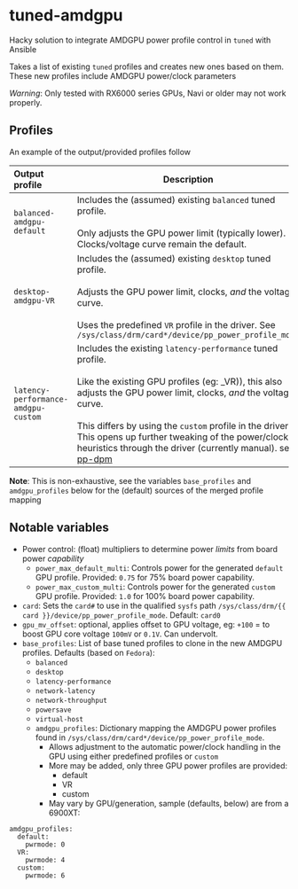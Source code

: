 # tuned-amdgpu

Hacky solution to integrate AMDGPU power profile control in `tuned` with Ansible

Takes a list of existing `tuned` profiles and creates new ones based on them.  These new profiles include AMDGPU power/clock parameters

_Warning_: Only tested with RX6000 series GPUs, Navi or older may not work properly.

## Profiles

An example of the output/provided profiles follow

| Output profile | Description |
|:---|---|
| `balanced-amdgpu-default` | Includes the (assumed) existing `balanced` tuned profile.<br/><br/>Only adjusts the GPU power limit (typically lower).  Clocks/voltage curve remain the default. |
| `desktop-amdgpu-VR` | Includes the (assumed) existing `desktop` tuned profile.<br/><br/>Adjusts the GPU power limit, clocks, _and_ the voltage curve.<br/><br/>Uses the predefined `VR` profile in the driver.  See `/sys/class/drm/card*/device/pp_power_profile_mode` |
| `latency-performance-amdgpu-custom` | Includes the existing `latency-performance` tuned profile.<br/><br/>Like the existing GPU profiles (eg: _VR)), this also adjusts the GPU power limit, clocks, _and_ the voltage curve.<br/><br/>This differs by using the `custom` profile in the driver.  This opens up further tweaking of the power/clock heuristics through the driver (currently manual).  see: [pp-dpm](https://docs.kernel.org/gpu/amdgpu/thermal.html#pp-dpm) |

**Note**: This is non-exhaustive, see the variables `base_profiles` and `amdgpu_profiles` below for the (default) sources of the merged profile mapping

## Notable variables
 - Power control: (float) multipliers to determine power _limits_ from board power _capability_
   - `power_max_default_multi`: Controls power for the generated `default` GPU profile.  Provided: `0.75` for 75% board power capability.
   - `power_max_custom_multi`: Controls power for the generated `custom` GPU profile.  Provided: `1.0` for 100% board power capability.
 - `card`: Sets the `card#` to use in the qualified `sysfs` path `/sys/class/drm/{{ card }}/device/pp_power_profile_mode`.  Default: `card0`
 - `gpu_mv_offset`: optional, applies offset to GPU voltage, eg: `+100` = to boost GPU core voltage `100mV` or `0.1V`. Can undervolt.
 - `base_profiles`: List of base tuned profiles to clone in the new AMDGPU profiles.  Defaults (based on `Fedora`):
   - `balanced`
   - `desktop`
   - `latency-performance`
   - `network-latency`
   - `network-throughput`
   - `powersave`
   - `virtual-host`
   - `amdgpu_profiles`: Dictionary mapping the AMDGPU power profiles found in `/sys/class/drm/card*/device/pp_power_profile_mode`.
       - Allows adjustment to the automatic power/clock handling in the GPU using either predefined profiles or `custom`
       - More may be added, only three GPU power profiles are provided:
           - default
           - VR
           - custom
       - May vary by GPU/generation, sample (defaults, below) are from a 6900XT:
```
amdgpu_profiles:
  default:
    pwrmode: 0
  VR:
    pwrmode: 4
  custom:
    pwrmode: 6
```
